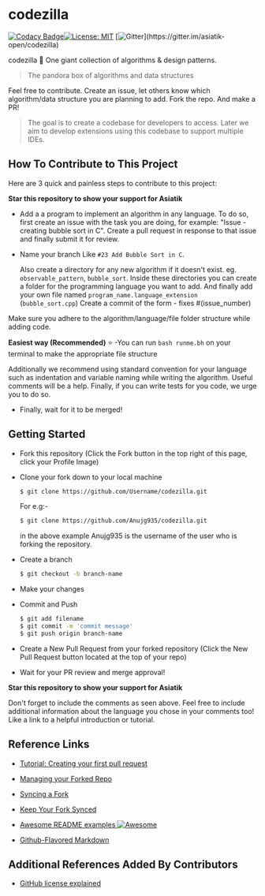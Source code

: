 # codezilla

[![Codacy Badge](https://api.codacy.com/project/badge/Grade/bdd269f557ff4474a0a3b03adb0c989e)](https://www.codacy.com/app/sidhyatikku/codezilla?utm_source=github.com&amp;utm_medium=referral&amp;utm_content=sidhyatikku/codezilla&amp;utm_campaign=Badge_Grade)[![License: MIT](https://img.shields.io/badge/License-MIT-green.svg)](https://opensource.org/licenses/MIT)
[![Gitter](https://img.shields.io/gitter/room/DAVFoundation/DAV-Contributors.svg?)](https://gitter.im/asiatik-open/codezilla)

codezilla 🦖 One giant collection of algorithms &amp; design patterns. 

> The pandora box of algorithms and data structures 

Feel free to contribute. Create an issue, let others know which algorithm/data structure you are planning to add. Fork the repo. And make a PR! 

> The goal is to create a codebase for developers to access. Later we aim to develop extensions using this codebase to support multiple IDEs.


## How To Contribute to This Project
Here are 3 quick and painless steps to contribute to this project:

__Star this repository to show your support for Asiatik__

* Add a a program to implement an algorithm in any language.
To do so, first create an issue with the task you are doing, for example: "Issue - creating bubble sort in C". Create a pull request in response to that issue and finally submit it for review.

* Name your branch Like `#23 Add Bubble Sort in C`.

	Also create a directory for any new algorithm if it doesn't exist.
	eg. `observable_pattern`, `bubble_sort`.
	Inside these directories you can create a folder for the programming language you want to add. And finally add your own file named `program_name.language_extension` (`bubble_sort.cpp`)
	Create a commit of the form - fixes #(issue_number)
		
Make sure you adhere to the algorithm/language/file folder structure while adding code.

__Easiest way (Recommended)__ ⭐️ -You can run `bash runme.bh` on your terminal to make the appropriate file structure

Additionally we recommend using standard convention for your language such as indentation and variable naming while writing the algorithm. Useful comments will be a help. Finally, if you can write tests for you code, we urge you to do so.

* Finally, wait for it to be merged!

## Getting Started
* Fork this repository (Click the Fork button in the top right of this page, click your Profile Image)
* Clone your fork down to your local machine

  ```sh
  $ git clone https://github.com/Username/codezilla.git
  ```
  For e.g:-
  ```sh
  $ git clone https://github.com/Anujg935/codezilla.git
  ```
  in the above example Anujg935 is the username of the user who is forking the repository.
  
  
* Create a branch

  ```sh
  $ git checkout -b branch-name
  ```

* Make your changes

* Commit and Push

  ```sh
  $ git add filename 
  $ git commit -m 'commit message'
  $ git push origin branch-name
  ```

* Create a New Pull Request from your forked repository (Click the New Pull Request button located at the top of your repo)
* Wait for your PR review and merge approval!

__Star this repository to show your support for Asiatik__

Don't forget to include the comments as seen above. Feel free to include additional information about the language you chose in your comments too! Like a link to a helpful introduction or tutorial.

## Reference Links
* [Tutorial: Creating your first pull request](https://github.com/Roshanjossey/first-contributions)

* [Managing your Forked Repo](https://help.github.com/articles/fork-a-repo/)

* [Syncing a Fork](https://help.github.com/articles/syncing-a-fork/)

* [Keep Your Fork Synced](https://gist.github.com/CristinaSolana/1885435)

* [Awesome README examples ![Awesome](https://cdn.rawgit.com/sindresorhus/awesome/d7305f38d29fed78fa85652e3a63e154dd8e8829/media/badge.svg)](https://github.com/sindresorhus/awesome)

* [Github-Flavored Markdown](https://guides.github.com/features/mastering-markdown/)

## Additional References Added By Contributors

* [GitHub license explained](https://choosealicense.com)

